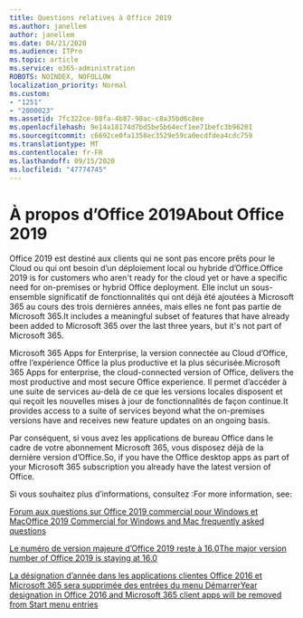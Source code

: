 ```yaml
---
title: Questions relatives à Office 2019
ms.author: janellem
author: janellem
ms.date: 04/21/2020
ms.audience: ITPro
ms.topic: article
ms.service: o365-administration
ROBOTS: NOINDEX, NOFOLLOW
localization_priority: Normal
ms.custom:
- "1251"
- "2000023"
ms.assetid: 7fc322ce-08fa-4b87-98ac-c8a35bd6c8ee
ms.openlocfilehash: 9e14a18174d7bd5be5b64ecf1ee71befc3b96201
ms.sourcegitcommit: c6692ce0fa1358ec3529e59ca0ecdfdea4cdc759
ms.translationtype: MT
ms.contentlocale: fr-FR
ms.lasthandoff: 09/15/2020
ms.locfileid: "47774745"
---
```

# <a name="about-office-2019"></a><span data-ttu-id="9a1d8-102">À propos d’Office 2019</span><span class="sxs-lookup"><span data-stu-id="9a1d8-102">About Office 2019</span></span>

<span data-ttu-id="9a1d8-103">Office 2019 est destiné aux clients qui ne sont pas encore prêts pour le Cloud ou qui ont besoin d’un déploiement local ou hybride d’Office.</span><span class="sxs-lookup"><span data-stu-id="9a1d8-103">Office 2019 is for customers who aren't ready for the cloud yet or have a specific need for on-premises or hybrid Office deployment.</span></span> <span data-ttu-id="9a1d8-104">Elle inclut un sous-ensemble significatif de fonctionnalités qui ont déjà été ajoutées à Microsoft 365 au cours des trois dernières années, mais elles ne font pas partie de Microsoft 365.</span><span class="sxs-lookup"><span data-stu-id="9a1d8-104">It includes a meaningful subset of features that have already been added to Microsoft 365 over the last three years, but it's not part of Microsoft 365.</span></span>
  
<span data-ttu-id="9a1d8-105">Microsoft 365 Apps for Enterprise, la version connectée au Cloud d’Office, offre l’expérience Office la plus productive et la plus sécurisée.</span><span class="sxs-lookup"><span data-stu-id="9a1d8-105">Microsoft 365 Apps for enterprise, the cloud-connected version of Office, delivers the most productive and most secure Office experience.</span></span> <span data-ttu-id="9a1d8-106">Il permet d’accéder à une suite de services au-delà de ce que les versions locales disposent et qui reçoit les nouvelles mises à jour de fonctionnalités de façon continue.</span><span class="sxs-lookup"><span data-stu-id="9a1d8-106">It provides access to a suite of services beyond what the on-premises versions have and receives new feature updates on an ongoing basis.</span></span>
  
<span data-ttu-id="9a1d8-107">Par conséquent, si vous avez les applications de bureau Office dans le cadre de votre abonnement Microsoft 365, vous disposez déjà de la dernière version d’Office.</span><span class="sxs-lookup"><span data-stu-id="9a1d8-107">So, if you have the Office desktop apps as part of your Microsoft 365 subscription you already have the latest version of Office.</span></span>
  
<span data-ttu-id="9a1d8-108">Si vous souhaitez plus d’informations, consultez :</span><span class="sxs-lookup"><span data-stu-id="9a1d8-108">For more information, see:</span></span>
  
[<span data-ttu-id="9a1d8-109">Forum aux questions sur Office 2019 commercial pour Windows et Mac</span><span class="sxs-lookup"><span data-stu-id="9a1d8-109">Office 2019 Commercial for Windows and Mac frequently asked questions</span></span>](https://support.microsoft.com/help/4133312)
  
[<span data-ttu-id="9a1d8-110">Le numéro de version majeure d’Office 2019 reste à 16,0</span><span class="sxs-lookup"><span data-stu-id="9a1d8-110">The major version number of Office 2019 is staying at 16.0</span></span>](https://docs.microsoft.com/deployoffice/office2019/overview)
  
[<span data-ttu-id="9a1d8-111">La désignation d’année dans les applications clientes Office 2016 et Microsoft 365 sera supprimée des entrées du menu Démarrer</span><span class="sxs-lookup"><span data-stu-id="9a1d8-111">Year designation in Office 2016 and Microsoft 365 client apps will be removed from Start menu entries</span></span>](https://support.office.com/article/8fe5e052-76d2-49de-af30-2e84ed3da907?wt.mc_id=Alchemy_ClientDIA)
  